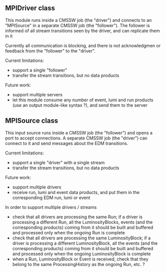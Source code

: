 ## MPIDriver class

This module runs inside a CMSSW job (the "driver") and connects to an "MPISource" in a separate CMSSW job (the "follower").
The follower is informed of all stream transitions seen by the driver, and can replicate them in it

Currently all communication is blocking, and there is not acknowledgmen or feedback from the "follower" to the "driver".

Current limitations:
  - support a single "follower"
  - transfer the stream transitions, but no data products

Future work:
  - support multiple servers
  - let this module consume any number of event, lumi and run products
    (use an output module-like syntax ?), and send them to the server



## MPISource class

This input source runs inside a CMSSW job (the "follower") and opens a port to accept connections.
A separate CMSSW job (the "driver") can connect to it and send messages about the EDM transitions.

Current limitations:
  - support a single "driver" with a single stream
  - transfer the stream transitions, but no data products

Future work:
  - support multiple drivers
  - receive run, lumi and event data products, and put them in the corresponding
    EDM run, lumi or event

In order to support multiple drivers / streams
  - check that all drivers are processing the same Run; if a driver is processing a different Run, all the LuminosityBlocks,
    events (and the corresponding products) coming from it should be built and buffered and processed only when the ongoing
    Run is complete
  - check that all drivers are processing the same LuminosityBlock; if a driver is processing a different LuminosityBlock,
    all the events (and the corresponding products) coming from it should be built and buffered and processed only when the
    ongoing LuminosityBlock is complete
  - when a Run, LuminosityBlock or Event is received, check that they belong to the same ProcessingHistory as the ongoing Run,
    etc. ?
